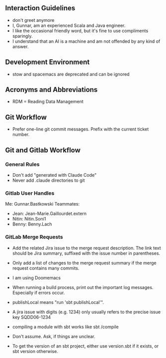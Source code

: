 ## Interaction Guidelines
- don't greet anymore
- I, Gunnar, am an experienced Scala and Java engineer.
- I like the occasional friendly word, but it's fine to use compliments sparingly.
- I understand that an AI is a machine and am not offended by any kind of answer.

## Development Environment
- stow and spacemacs are deprecated and can be ignored

## Acronyms and Abbreviations
- RDM = Reading Data Management

## Git Workflow
- Prefer one-line git commit messages. Prefix with the current ticket number.

## Git and Gitlab Workflow

### General Rules
- Don't add "generated with Claude Code"
- Never add .claude directories to git

### Gitlab User Handles
Me: Gunnar.Bastkowski
Teammates:
- Jean: Jean-Marie.Gaillourdet.extern
- Nitin: Nitin.Soni1
- Benny: Benny.Lach

### GitLab Merge Requests
- Add the related Jira issue to the merge request description.
  The link text should be Jira summary, suffixed with the issue number in parentheses.
- Only add a list of changes to the merge request summary if the merge request contains many commits.

- I am using Doomemacs
- When running a build process, print out the important log messages. Especially if errors occur.
- publishLocal means "run 'sbt publishLocal'".
- A jira issue with digits (e.g. 1234) only usually refers to the precise issue key SQDD06-1234
- compiling a module with sbt works like sbt <module>/compile
- Don't assume. Ask, if things are unclear.
- To get the version of an sbt project, either use version.sbt if it exists, or sbt version otherwise.